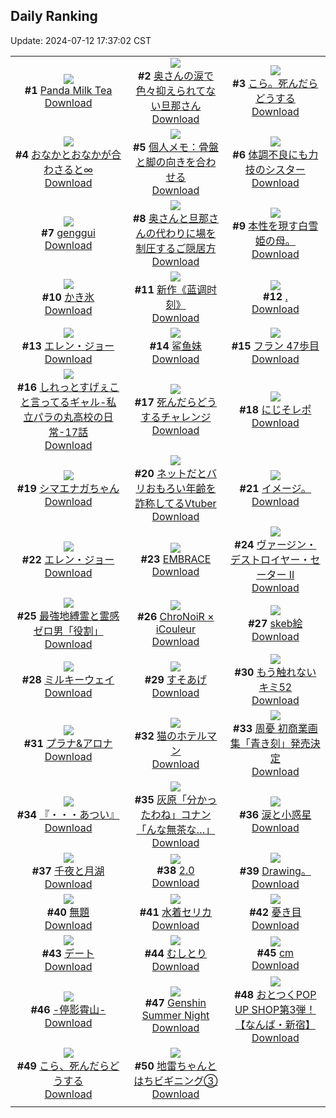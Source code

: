 ## Daily Ranking
Update: 2024-07-12 17:37:02 CST

|      |      |      |
| :----: | :----: | :----: |
| ![](https://i.pixiv.re/c/240x480/img-master/img/2024/07/10/00/00/22/120391940_p0_master1200.jpg)<br>**#1** [Panda Milk Tea](https://www.pixiv.net/artworks/120391940)<br>[Download](https://i.pixiv.re/img-original/img/2024/07/10/00/00/22/120391940_p0.jpg) | ![](https://i.pixiv.re/c/240x480/img-master/img/2024/07/10/00/08/53/120392458_p0_master1200.jpg)<br>**#2** [奥さんの涙で色々抑えられてない旦那さん](https://www.pixiv.net/artworks/120392458)<br>[Download](https://i.pixiv.re/img-original/img/2024/07/10/00/08/53/120392458_p0.jpg) | ![](https://i.pixiv.re/c/240x480/img-master/img/2024/07/11/02/38/33/120413856_p0_master1200.jpg)<br>**#3** [こら。死んだらどうする](https://www.pixiv.net/artworks/120413856)<br>[Download](https://i.pixiv.re/img-original/img/2024/07/11/02/38/33/120413856_p0.jpg) |
| ![](https://i.pixiv.re/c/240x480/img-master/img/2024/07/10/01/16/39/120394168_p0_master1200.jpg)<br>**#4** [おなかとおなかが合わさると∞](https://www.pixiv.net/artworks/120394168)<br>[Download](https://i.pixiv.re/img-original/img/2024/07/10/01/16/39/120394168_p0.jpg) | ![](https://i.pixiv.re/c/240x480/img-master/img/2024/07/11/06/00/07/120424555_p0_master1200.jpg)<br>**#5** [個人メモ：骨盤と脚の向きを合わせる](https://www.pixiv.net/artworks/120424555)<br>[Download](https://i.pixiv.re/img-original/img/2024/07/11/06/00/07/120424555_p0.jpg) | ![](https://i.pixiv.re/c/240x480/img-master/img/2024/07/10/19/37/49/120410411_p0_master1200.jpg)<br>**#6** [体調不良にも力技のシスター](https://www.pixiv.net/artworks/120410411)<br>[Download](https://i.pixiv.re/img-original/img/2024/07/10/19/37/49/120410411_p0.jpg) |
| ![](https://i.pixiv.re/c/240x480/img-master/img/2024/07/10/12/51/25/120402888_p0_master1200.jpg)<br>**#7** [genggui](https://www.pixiv.net/artworks/120402888)<br>[Download](https://i.pixiv.re/img-original/img/2024/07/10/12/51/25/120402888_p0.jpg) | ![](https://i.pixiv.re/c/240x480/img-master/img/2024/07/11/09/42/01/120419074_p0_master1200.jpg)<br>**#8** [奥さんと旦那さんの代わりに場を制圧するご隠居方](https://www.pixiv.net/artworks/120419074)<br>[Download](https://i.pixiv.re/img-original/img/2024/07/11/09/42/01/120419074_p0.jpg) | ![](https://i.pixiv.re/c/240x480/img-master/img/2024/07/10/00/28/48/120393017_p0_master1200.jpg)<br>**#9** [本性を現す白雪姫の母。](https://www.pixiv.net/artworks/120393017)<br>[Download](https://i.pixiv.re/img-original/img/2024/07/10/00/28/48/120393017_p0.jpg) |
| ![](https://i.pixiv.re/c/240x480/img-master/img/2024/07/11/20/55/04/120439360_p0_master1200.jpg)<br>**#10** [かき氷](https://www.pixiv.net/artworks/120439360)<br>[Download](https://i.pixiv.re/img-original/img/2024/07/11/20/55/04/120439360_p0.png) | ![](https://i.pixiv.re/c/240x480/img-master/img/2024/07/10/00/01/10/120392078_p0_master1200.jpg)<br>**#11** [新作《蓝调时刻》](https://www.pixiv.net/artworks/120392078)<br>[Download](https://i.pixiv.re/img-original/img/2024/07/10/00/01/10/120392078_p0.jpg) | ![](https://i.pixiv.re/c/240x480/img-master/img/2024/07/10/11/52/21/120392629_p0_master1200.jpg)<br>**#12** [.](https://www.pixiv.net/artworks/120392629)<br>[Download](https://i.pixiv.re/img-original/img/2024/07/10/11/52/21/120392629_p0.png) |
| ![](https://i.pixiv.re/c/240x480/img-master/img/2024/07/10/00/00/17/120391920_p0_master1200.jpg)<br>**#13** [エレン・ジョー](https://www.pixiv.net/artworks/120391920)<br>[Download](https://i.pixiv.re/img-original/img/2024/07/10/00/00/17/120391920_p0.jpg) | ![](https://i.pixiv.re/c/240x480/img-master/img/2024/07/10/00/21/14/120392813_p0_master1200.jpg)<br>**#14** [鲨鱼妹](https://www.pixiv.net/artworks/120392813)<br>[Download](https://i.pixiv.re/img-original/img/2024/07/10/00/21/14/120392813_p0.jpg) | ![](https://i.pixiv.re/c/240x480/img-master/img/2024/07/10/19/51/32/120410752_p0_master1200.jpg)<br>**#15** [フラン 47歩目](https://www.pixiv.net/artworks/120410752)<br>[Download](https://i.pixiv.re/img-original/img/2024/07/10/19/51/32/120410752_p0.jpg) |
| ![](https://i.pixiv.re/c/240x480/img-master/img/2024/07/11/00/00/30/120418675_p0_master1200.jpg)<br>**#16** [しれっとすげぇこと言ってるギャル-私立パラの丸高校の日常-17話](https://www.pixiv.net/artworks/120418675)<br>[Download](https://i.pixiv.re/img-original/img/2024/07/11/00/00/30/120418675_p0.jpg) | ![](https://i.pixiv.re/c/240x480/img-master/img/2024/07/11/00/18/22/120419417_p0_master1200.jpg)<br>**#17** [死んだらどうするチャレンジ](https://www.pixiv.net/artworks/120419417)<br>[Download](https://i.pixiv.re/img-original/img/2024/07/11/00/18/22/120419417_p0.jpg) | ![](https://i.pixiv.re/c/240x480/img-master/img/2024/07/10/17/57/12/120407811_p0_master1200.jpg)<br>**#18** [にじそレポ](https://www.pixiv.net/artworks/120407811)<br>[Download](https://i.pixiv.re/img-original/img/2024/07/10/17/57/12/120407811_p0.jpg) |
| ![](https://i.pixiv.re/c/240x480/img-master/img/2024/07/10/00/00/29/120391976_p0_master1200.jpg)<br>**#19** [シマエナガちゃん](https://www.pixiv.net/artworks/120391976)<br>[Download](https://i.pixiv.re/img-original/img/2024/07/10/00/00/29/120391976_p0.jpg) | ![](https://i.pixiv.re/c/240x480/img-master/img/2024/07/10/20/00/47/120411070_p0_master1200.jpg)<br>**#20** [ネットだとバリおもろい年齢を詐称してるVtuber](https://www.pixiv.net/artworks/120411070)<br>[Download](https://i.pixiv.re/img-original/img/2024/07/10/20/00/47/120411070_p0.png) | ![](https://i.pixiv.re/c/240x480/img-master/img/2024/07/10/20/44/20/120412061_p0_master1200.jpg)<br>**#21** [イメージ。](https://www.pixiv.net/artworks/120412061)<br>[Download](https://i.pixiv.re/img-original/img/2024/07/10/20/44/20/120412061_p0.jpg) |
| ![](https://i.pixiv.re/c/240x480/img-master/img/2024/07/10/00/00/11/120391896_p0_master1200.jpg)<br>**#22** [エレン・ジョー](https://www.pixiv.net/artworks/120391896)<br>[Download](https://i.pixiv.re/img-original/img/2024/07/10/00/00/11/120391896_p0.png) | ![](https://i.pixiv.re/c/240x480/img-master/img/2024/07/10/00/00/27/120391961_p0_master1200.jpg)<br>**#23** [EMBRACE](https://www.pixiv.net/artworks/120391961)<br>[Download](https://i.pixiv.re/img-original/img/2024/07/10/00/00/27/120391961_p0.png) | ![](https://i.pixiv.re/c/240x480/img-master/img/2024/07/10/14/14/23/120404107_p0_master1200.jpg)<br>**#24** [ヴァージン・デストロイヤー・セーター II](https://www.pixiv.net/artworks/120404107)<br>[Download](https://i.pixiv.re/img-original/img/2024/07/10/14/14/23/120404107_p0.jpg) |
| ![](https://i.pixiv.re/c/240x480/img-master/img/2024/07/11/08/13/42/120426139_p0_master1200.jpg)<br>**#25** [最強地縛霊と霊感ゼロ男「役割」](https://www.pixiv.net/artworks/120426139)<br>[Download](https://i.pixiv.re/img-original/img/2024/07/11/08/13/42/120426139_p0.png) | ![](https://i.pixiv.re/c/240x480/img-master/img/2024/07/10/21/32/11/120413791_p0_master1200.jpg)<br>**#26** [ChroNoiR × iCouleur](https://www.pixiv.net/artworks/120413791)<br>[Download](https://i.pixiv.re/img-original/img/2024/07/10/21/32/11/120413791_p0.jpg) | ![](https://i.pixiv.re/c/240x480/img-master/img/2024/07/10/23/43/46/120418025_p0_master1200.jpg)<br>**#27** [skeb絵](https://www.pixiv.net/artworks/120418025)<br>[Download](https://i.pixiv.re/img-original/img/2024/07/10/23/43/46/120418025_p0.png) |
| ![](https://i.pixiv.re/c/240x480/img-master/img/2024/07/10/20/13/34/120411455_p0_master1200.jpg)<br>**#28** [ミルキーウェイ](https://www.pixiv.net/artworks/120411455)<br>[Download](https://i.pixiv.re/img-original/img/2024/07/10/20/13/34/120411455_p0.jpg) | ![](https://i.pixiv.re/c/240x480/img-master/img/2024/07/11/07/30/03/120425647_p0_master1200.jpg)<br>**#29** [すそあげ](https://www.pixiv.net/artworks/120425647)<br>[Download](https://i.pixiv.re/img-original/img/2024/07/11/07/30/03/120425647_p0.jpg) | ![](https://i.pixiv.re/c/240x480/img-master/img/2024/07/11/16/28/59/120433095_p0_master1200.jpg)<br>**#30** [もう触れないキミ52](https://www.pixiv.net/artworks/120433095)<br>[Download](https://i.pixiv.re/img-original/img/2024/07/11/16/28/59/120433095_p0.jpg) |
| ![](https://i.pixiv.re/c/240x480/img-master/img/2024/07/11/00/29/00/120419737_p0_master1200.jpg)<br>**#31** [プラナ&アロナ](https://www.pixiv.net/artworks/120419737)<br>[Download](https://i.pixiv.re/img-original/img/2024/07/11/00/29/00/120419737_p0.jpg) | ![](https://i.pixiv.re/c/240x480/img-master/img/2024/07/10/08/23/58/120399343_p0_master1200.jpg)<br>**#32** [猫のホテルマン](https://www.pixiv.net/artworks/120399343)<br>[Download](https://i.pixiv.re/img-original/img/2024/07/10/08/23/58/120399343_p0.jpg) | ![](https://i.pixiv.re/c/240x480/img-master/img/2024/07/10/00/00/19/120391930_p0_master1200.jpg)<br>**#33** [周憂 初商業画集「青き刻」発売決定](https://www.pixiv.net/artworks/120391930)<br>[Download](https://i.pixiv.re/img-original/img/2024/07/10/00/00/19/120391930_p0.jpg) |
| ![](https://i.pixiv.re/c/240x480/img-master/img/2024/07/10/00/00/06/120391882_p0_master1200.jpg)<br>**#34** [『・・・あつい』](https://www.pixiv.net/artworks/120391882)<br>[Download](https://i.pixiv.re/img-original/img/2024/07/10/00/00/06/120391882_p0.png) | ![](https://i.pixiv.re/c/240x480/img-master/img/2024/07/10/17/29/55/120407300_p0_master1200.jpg)<br>**#35** [灰原「分かったわね」コナン「んな無茶な…」](https://www.pixiv.net/artworks/120407300)<br>[Download](https://i.pixiv.re/img-original/img/2024/07/10/17/29/55/120407300_p0.jpg) | ![](https://i.pixiv.re/c/240x480/img-master/img/2024/07/10/00/40/44/120393350_p0_master1200.jpg)<br>**#36** [涙と小惑星](https://www.pixiv.net/artworks/120393350)<br>[Download](https://i.pixiv.re/img-original/img/2024/07/10/00/40/44/120393350_p0.jpg) |
| ![](https://i.pixiv.re/c/240x480/img-master/img/2024/07/11/12/07/40/120429199_p0_master1200.jpg)<br>**#37** [千夜と月湖](https://www.pixiv.net/artworks/120429199)<br>[Download](https://i.pixiv.re/img-original/img/2024/07/11/12/07/40/120429199_p0.jpg) | ![](https://i.pixiv.re/c/240x480/img-master/img/2024/07/10/15/43/19/120405331_p0_master1200.jpg)<br>**#38** [2.0](https://www.pixiv.net/artworks/120405331)<br>[Download](https://i.pixiv.re/img-original/img/2024/07/10/15/43/19/120405331_p0.png) | ![](https://i.pixiv.re/c/240x480/img-master/img/2024/07/11/18/42/37/120435896_p0_master1200.jpg)<br>**#39** [Drawing。](https://www.pixiv.net/artworks/120435896)<br>[Download](https://i.pixiv.re/img-original/img/2024/07/11/18/42/37/120435896_p0.jpg) |
| ![](https://i.pixiv.re/c/240x480/img-master/img/2024/07/10/17/12/39/120406940_p0_master1200.jpg)<br>**#40** [無題](https://www.pixiv.net/artworks/120406940)<br>[Download](https://i.pixiv.re/img-original/img/2024/07/10/17/12/39/120406940_p0.jpg) | ![](https://i.pixiv.re/c/240x480/img-master/img/2024/07/10/11/00/01/120401157_p0_master1200.jpg)<br>**#41** [水着セリカ](https://www.pixiv.net/artworks/120401157)<br>[Download](https://i.pixiv.re/img-original/img/2024/07/10/11/00/01/120401157_p0.png) | ![](https://i.pixiv.re/c/240x480/img-master/img/2024/07/10/08/22/29/120399330_p0_master1200.jpg)<br>**#42** [憂き目](https://www.pixiv.net/artworks/120399330)<br>[Download](https://i.pixiv.re/img-original/img/2024/07/10/08/22/29/120399330_p0.jpg) |
| ![](https://i.pixiv.re/c/240x480/img-master/img/2024/07/10/18/43/12/120409069_p0_master1200.jpg)<br>**#43** [デート](https://www.pixiv.net/artworks/120409069)<br>[Download](https://i.pixiv.re/img-original/img/2024/07/10/18/43/12/120409069_p0.png) | ![](https://i.pixiv.re/c/240x480/img-master/img/2024/07/10/12/02/08/120402103_p0_master1200.jpg)<br>**#44** [むしとり](https://www.pixiv.net/artworks/120402103)<br>[Download](https://i.pixiv.re/img-original/img/2024/07/10/12/02/08/120402103_p0.png) | ![](https://i.pixiv.re/c/240x480/img-master/img/2024/07/10/20/57/03/120412605_p0_master1200.jpg)<br>**#45** [cm](https://www.pixiv.net/artworks/120412605)<br>[Download](https://i.pixiv.re/img-original/img/2024/07/10/20/57/03/120412605_p0.png) |
| ![](https://i.pixiv.re/c/240x480/img-master/img/2024/07/11/00/01/02/120418757_p0_master1200.jpg)<br>**#46** [-停影霄山-](https://www.pixiv.net/artworks/120418757)<br>[Download](https://i.pixiv.re/img-original/img/2024/07/11/00/01/02/120418757_p0.jpg) | ![](https://i.pixiv.re/c/240x480/img-master/img/2024/07/11/22/42/03/120442832_p0_master1200.jpg)<br>**#47** [Genshin Summer Night](https://www.pixiv.net/artworks/120442832)<br>[Download](https://i.pixiv.re/img-original/img/2024/07/11/22/42/03/120442832_p0.jpg) | ![](https://i.pixiv.re/c/240x480/img-master/img/2024/07/11/17/30/04/120434252_p0_master1200.jpg)<br>**#48** [おとつくPOP UP SHOP第3弾！【なんば・新宿】](https://www.pixiv.net/artworks/120434252)<br>[Download](https://i.pixiv.re/img-original/img/2024/07/11/17/30/04/120434252_p0.jpg) |
| ![](https://i.pixiv.re/c/240x480/img-master/img/2024/07/10/23/45/12/120418075_p0_master1200.jpg)<br>**#49** [こら、死んだらどうする](https://www.pixiv.net/artworks/120418075)<br>[Download](https://i.pixiv.re/img-original/img/2024/07/10/23/45/12/120418075_p0.jpg) | ![](https://i.pixiv.re/c/240x480/img-master/img/2024/07/11/12/07/10/120429189_p0_master1200.jpg)<br>**#50** [地雷ちゃんとはちビギニング③](https://www.pixiv.net/artworks/120429189)<br>[Download](https://i.pixiv.re/img-original/img/2024/07/11/12/07/10/120429189_p0.png) |
|      |
